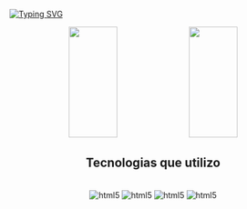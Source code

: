 [![Typing SVG](https://readme-typing-svg.herokuapp.com/?color=5432CA&size=35&center=true&vCenter=true&width=1000&lines=HELLO,+My+name+is+Wandrey;I'm+a+programming+student;I'm+from+Brazil;;Be+Welcome!+:%29)](https://git.io/typing-svg)

<div align="center">  
  <img width="41%" height="195px" src="https://github-readme-stats.vercel.app/api?username=wandrey7&show_icons=true&bg_color=333&text_color=fff&title_color=D1D1D1&icon_color=D1D1D1&border_radius=8&hide=prs&include_all_commits=true" /> 
  <img width="41%" height="195px" src="https://github-readme-stats.vercel.app/api/top-langs/?username=wandrey7&layout=compact&hide_border=true&title_color=ff91a4&text_color=ff91a4&bg_color=0d1117" />
</div>

<h2 align="center" >Tecnologias que utilizo</h2>

<div style="display: inline_block" align="center"><br/>
<img align="center" alt="html5" src="https://img.shields.io/badge/HTML5-E34F26?style=for-the-badge&logo=html5&logoColor=white"/>
<img align="center" alt="html5" src="https://img.shields.io/badge/CSS3-1572B6?style=for-the-badge&logo=css3&logoColor=white"/>
<img align="center" alt="html5" src="https://img.shields.io/badge/JavaScript-F7DF1E?style=for-the-badge&logo=javascript&logoColor=black"/>
<img align="center" alt="html5" src="https://img.shields.io/badge/Node.js-43853D?style=for-the-badge&logo=node.js&logoColor=white"/>
<br/></div>


